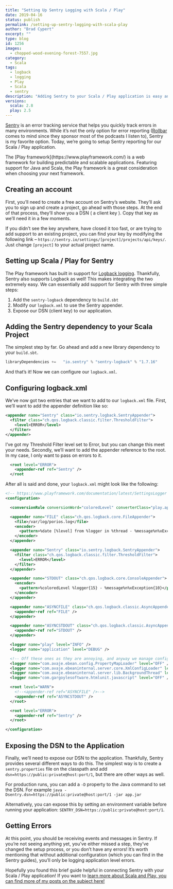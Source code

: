 ```yaml
---
title: "Setting Up Sentry Logging with Scala / Play"
date: 2019-04-16
status: publish
permalink: /setting-up-sentry-logging-with-scala-play
author: "Brad Cypert"
excerpt: ""
type: blog
id: 1256
images:
  - chopped-wood-evening-forest-7557.jpg
category:
  - Scala
tags:
  - logback
  - logging
  - Play
  - Scala
  - sentry
description: "Adding Sentry to your Scala / Play application is easy and can be accomplished in three small steps."
versions:
  scala: 2.8
  play: 2.5
---
```




[Sentry](https://sentry.io/welcome/) is an error tracking service that helps you quickly track errors in many environments. While it’s not the only option for error reporting ([Rollbar](https://rollbar.com/) comes to mind since they sponsor most of the podcasts I listen to), Sentry is my favorite option. Today, we’re going to setup Sentry reporting for our Scala / Play application.

<HeadsUp title="Unfamiliar with Play?">
  The [Play framework](https://www.playframework.com/) is a web framework for
  building predictable and scalable applications. Featuring support for Java and
  Scala, the Play framework is a great consideration when choosing your next
  framework.
</HeadsUp>

## Creating an account

First, you’ll need to create a free account on Sentry’s website. They’ll ask you to sign up and create a project, go ahead with those steps. At the end of that process, they’ll show you a DSN ( a client key ). Copy that key as we’ll need it in a few moments.

If you didn’t see the key anywhere, have closed it too fast, or are trying to add support to an existing project, you can find your key by modifying the following link – `https://sentry.io/settings/[project]/projects/api/keys/`. Just change `[project]` to your actual project name.

## Setting up Scala / Play for Sentry

The Play framework has built in support for [Logback logging](https://github.com/qos-ch/logback). Thankfully, Sentry also supports Logback as well! This makes integrating the two extremely easy. We can essentially add support for Sentry with three simple steps:

1. Add the `sentry-logback` dependency to `build.sbt`
2. Modify our `logback.xml` to use the Sentry appender.
3. Expose our DSN (client key) to our application.

## Adding the Sentry dependency to your Scala Project

The simplest step by far. Go ahead and add a new library dependency to your `build.sbt`.

```scala
libraryDependencies +=   "io.sentry" % "sentry-logback" % "1.7.16"
```

And that’s it! Now we can configure our `logback.xml`.

## Configuring logback.xml

We’ve now got two entries that we want to add to our `logback.xml` file. First, we’ll want to add the appender definition like so:

```xml
<appender name="Sentry" class="io.sentry.logback.SentryAppender">
  <filter class="ch.qos.logback.classic.filter.ThresholdFilter">
    <level>ERROR</level>
  </filter>
</appender>
```

I’ve got my Threshold Filter level set to Error, but you can change this meet your needs. Secondly, we’ll want to add the appender reference to the root. In my case, I only want to pass on errors to it.

```xml
  <root level="ERROR">
    <appender-ref ref="Sentry" />
  </root
```

After all is said and done, your `logback.xml` might look like the following:

```xml
<!-- https://www.playframework.com/documentation/latest/SettingsLogger -->
<configuration>

  <conversionRule conversionWord="coloredLevel" converterClass="play.api.libs.logback.ColoredLevel" />

  <appender name="FILE" class="ch.qos.logback.core.FileAppender">
    <file>/var/log/porios.log</file>
    <encoder>
      <pattern>%date [%level] from %logger in %thread - %message%n%xException</pattern>
    </encoder>
  </appender>

  <appender name="Sentry" class="io.sentry.logback.SentryAppender">
    <filter class="ch.qos.logback.classic.filter.ThresholdFilter">
      <level>ERROR</level>
    </filter>
  </appender>

  <appender name="STDOUT" class="ch.qos.logback.core.ConsoleAppender">
    <encoder>
      <pattern>%coloredLevel %logger{15} - %message%n%xException{10}</pattern>
    </encoder>
  </appender>

  <appender name="ASYNCFILE" class="ch.qos.logback.classic.AsyncAppender">
    <appender-ref ref="FILE" />
  </appender>

  <appender name="ASYNCSTDOUT" class="ch.qos.logback.classic.AsyncAppender">
    <appender-ref ref="STDOUT" />
  </appender>

  <logger name="play" level="INFO" />
  <logger name="application" level="DEBUG" />

  <!-- Off these ones as they are annoying, and anyway we manage configuration ourselves -->
  <logger name="com.avaje.ebean.config.PropertyMapLoader" level="OFF" />
  <logger name="com.avaje.ebeaninternal.server.core.XmlConfigLoader" level="OFF" />
  <logger name="com.avaje.ebeaninternal.server.lib.BackgroundThread" level="OFF" />
  <logger name="com.gargoylesoftware.htmlunit.javascript" level="OFF" />

  <root level="WARN">
    <!--<appender-ref ref="ASYNCFILE" />-->
    <appender-ref ref="ASYNCSTDOUT" />
  </root>

  <root level="ERROR">
    <appender-ref ref="Sentry" />
  </root>

</configuration>
```

## Exposing the DSN to the Application

Finally, we’ll need to expose our DSN to the application. Thankfully, Sentry provides several different ways to do this. The simplest way is to create a `sentry.properties` file on the classpath and add `dsn=https://public:private@host:port/1`, but there are other ways as well.

For production runs, you can add a `-D` property to the Java command to set the DSN. For example `java -Dsentry.dsn=https://public:private@host:port/1 -jar app.jar`

Alternatively, you can expose this by setting an environment variable before running your application: `SENTRY_DSN=https://public:private@host:port/1`.

## Getting Errors

At this point, you should be receiving events and messages in Sentry. If you’re not seeing anything yet, you’ve either missed a step, they’ve changed the setup process, or you don’t have any errors! It’s worth mentioning that without additional configuration (which you can find in the Sentry guides), you’ll only be logging application level errors.

Hopefully you found this brief guide helpful in connecting Sentry with your Scala / Play application! If you want to [learn more about Scala and Play, you can find more of my posts on the subject here!](/tags/scala)
